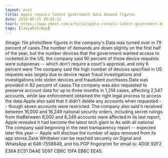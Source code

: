 ```yaml
---
layout: post
title: Apple reveals latest government data demand figures
date: 2018-05-25 19:01:12
tourl: https://www.zdnet.com/article/apple-reveals-latest-government-data-demand-figures/
tags: [law,WhatsApp]
---
```

(Image: file photo)New figures in the company's Data was turned over in 79 percent of cases.The number of demands are down slightly on the first half of the year, but the number devices that the government wanted access to rocketed.In the US, the company said 90 percent of those device requests were subpoenas -- which don't require a court's approval, and only 6 percent were The company said the high number of devices specified in US requests was largely due to device repair fraud investigations and investigations into stolen devices and fraudulent purchases.Data was provided in 82 percent of cases.The company was also requested to preserve account data for up to three months in 1,214 cases, affecting 2,547 accounts, while law enforcement obtained the right legal process to access the data.Apple also said that it didn't delete any accounts when requested -- though seven accounts were restricted. The company also said it received between 16,000 and 16,249 national security orders, including secret rulings from theBetween 8,000 and 8,249 accounts were affected.In its last report, Apple revealed it had become the latest tech giant to As with all national The company said beginning in the next transparency report -- expected later this year -- Apple will disclose the number of apps removed from its app stores.Zack Whittaker can be reached securely on Signal and WhatsApp at 646-7558849, and his PGP fingerprint for email is: 4D0E 92F2 E36A EC51 DAAE 5D97 CB8C 15FA EB6C EEA5.